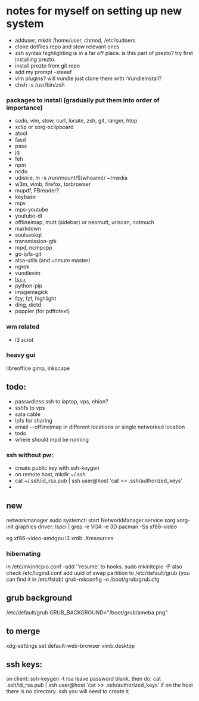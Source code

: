 # notes for myself on setting up new system


* adduser, mkdir /home/user, chmod, /etc/sudoers
* clone dotfiles repo and stow relevant ones
* zsh syntax highlighting is in a far off place.  is this part of prezto?  try first installing prezto.
* install prezto from git repo
* add my prompt -steeef
* vim plugins?  will vundle just clone them with :VundleInstall?
* chsh -s /usr/bin/zsh


### packages to install (gradually put them into order of importance)
- sudo, vim, stow, curl, locate, zsh, git, ranger, htop
- xclip or xorg-xclipboard
- atool
- fasd
- pass
- jq
- feh
- npm
- ncdu
- udiskie, ln -s /run/mount/$(whoami)/ ~/media
- w3m, vimb, firefox, torbrowser
- mupdf, FBreader?
- keybase
- mpv
- mps-youtube
- youtube-dl
- offlineimap, mutt (sidebar) or neomutt, urlscan, notmuch
- markdown
- soulseekqt
- transmission-gtk
- mpd, ncmpcpp
- go-ipfs-git
- alsa-utils (and unmute master)
- ngrok
- vundlevim
- [ls++](https://github.com/trapd00r/ls--)
- python-pip
- imagemagick
- fzy, fzf, highlight 
- ding, dictd
- poppler (for pdftotext)

### wm related
- i3 scrot

### heavy gui
libreoffice
gimp, inkscape

## todo:
- passwdless ssh to laptop, vps, ehion?
- sshfs to vps
- sata cable
- ipfs for sharing
- email --offlineimap in different locations or single networked location
- todo
- where should mpd be running

### ssh without pw:
* create public key with ssh-keygen
* on remote host, mkdir ~/.ssh
* cat ~/.ssh/id_rsa.pub | ssh user@host 'cat >> .ssh/authorized_keys'
*
## new 
networkmanager
sudo systemctl start NetworkManager.service
xorg
xorg-init
graphics driver:
lspci | grep -e VGA -e 3D
pacman -Ss xf86-video

eg xf86-video-amdgpu
i3
xrdb .Xresources


### hibernating

in /etc/mkinitcpio.conf -add ''resume' to hooks.
sudo mkinitcpio -P 
also check /etc/logind.conf
add uuid of swap partition to /etc/default/grub (you can find it in /etc/fstab)
grub-mkconfig -o /boot/grub/grub.cfg

## grub background
/etc/default/grub
GRUB_BACKGROUND="/boot/grub/ameba.png"

## to merge
xdg-settings set default-web-browser vimb.desktop

## ssh keys:

on client: 
ssh-keygen -t rsa
leave password blank, then do:
cat .ssh/id_rsa.pub | ssh user@host 'cat >> .ssh/authorized_keys'
if on the host there is no directory .ssh you will need to create it
